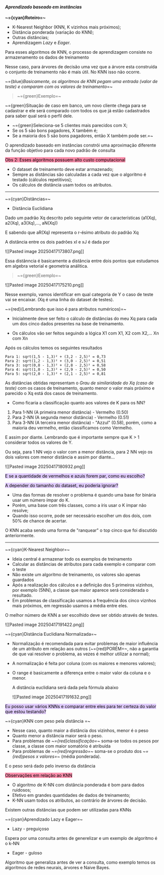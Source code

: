 
####                              *Aprendizado baseado em instâncias*

**~={cyan}Roteiro=~**

-  K-Nearest Neighbor (KNN, K vizinhos mais próximos);
-  Distância ponderada (variação do KNN);
-  Outras distâncias;
-  Aprendizagem *Lazy* e *Eager*.

Para esses algoritmos de KNN, o processo de aprendizagem consiste no armazenamento os dados de treinamento

Nesse caso, para árvores de decisão uma vez que a árvore esta construída o conjunto de treinamento não é mais útil. No KNN isso não ocorre.

~={blue}*Basicamente, os algoritmos de KNN pegam uma entrada (valor de teste) e comparam com os valores de treinamento*=~


> ~={green}Exemplo=~

~={green}Situação de caso em banco, um novo cliente chega para se cadastrar e ele será comparado com todos os que já estão cadastrados para saber qual será o perfil dele.

-  ~={green}Seleciona-se 5 clientes mais parecidos com X;
-  Se os 5 são bons pagadores, X também é;
-  Se a maioria dos 5 são bons pagadores, então X também pode ser.=~

O aprendizado baseado em instâncias constrói uma aproximação diferente da função objetivo para cada novo padrão de consulta

<mark style="background: #FF5582A6;">Obs 2: Esses algoritmos possuem alto custo computacional</mark>

-  O dataset de treinamento deve estar armazenado;
-  Sempre as distâncias são calculadas a cada vez que o algoritmo é testado (cálculos repetitivos);
-  Os cálculos de distância usam todos os atributos.

---

~={cyan}Distâncias=~


-  Distância Euclidiana

Dado um padrão Xq descrito pelo seguinte vetor de características (a1(Xq), a2(Xq), a3(Xq),..., aN(Xq))

E sabendo que aR(Xq) representa o r-ésimo atributo do padrão Xq

A distância entre os dois padrões xI e xJ é dada por 

![[Pasted image 20250417173807.png]]

Essa distânncia é basicamente a distância entre dois pontos que estudamos em algebra vetorial e geometria análitica.

> ~={green}Exemplo=~

![[Pasted image 20250417175210.png]]

Nesse exemplo, vamos identificar em qual categoria de Y o caso de teste vai se encaixar. (Xq é uma linha do dataset de testes).

~={red}(Lembrando que isso é para atributos numéricos)=~

-  Inicialmente deve ser feito o cálculo de distâncias do meu Xq para cada um dos cinco dados presentes na base de treinamento.

-  Os cálculos vão ser feitos seguindo a lógica X1 com X1, X2 com X2,... Xn com Xn

Após os cálculos temos os seguintes resultados 

	Para 1: sqrt(1,5 - 1,3)² + (3,2 - 2,5)² = 0,73
	Para 2: sqrt(1,2 - 1,3)² + (3,0 - 2,5)² = 0,51
	Para 3: sqrt(0,8 - 1,3)² + (2,8 - 2,5)² = 0,58
	Para 4: sqrt(1,0 - 1,3)² + (2,9 - 2,5)² = 0,50
	Para 5: sqrt(2,0 - 1,3)² + (2,1 - 2,5)² = 0,81

As distâncias obtidas representam o *Grau de similaridade do Xq (caso de teste)* com os casos de treinamento, quanto menor o valor mais próximo e parecido o Xq está dos casos de treinamento.


-  Como ficaria a classificação quanto aos valores de K para os NN?

1.  Para 1-NN (A primeira menor distância) - Vermelho (0.50)
2.  Para 2-NN (A segunda menor distância) - Vermelho (0.51)
3.  Para 3-NN (A terceira menor distância) - "Azzul" (0.58), porém, como a maioria deu vermelho, então classificamos como Vermelho.

E assim por diante. Lembrando que é importante sempre que K > 1 considerar todos os valores de Y.

Ou seja, para 1 NN vejo o valor com a menor distância, para 2 NN vejo os dois valores com menor distância e assim por diante...

![[Pasted image 20250417180932.png]]

<mark style="background: #D2B3FFA6;">E se a quantidade de vermelhos e azuis forem par, como eu escolho?</mark>

<mark style="background: #D2B3FFA6;">A depender do tamanho do dataset, eu poderia ignorar?</mark>

-  Uma das formas de resolver o problema é quando uma base for binária usar um número ímpar do K.
-  Porém, uma base com três classes, como a íris usar o K ímpar não resolve;
-  Quando isso ocorre, pode ser necessário escolher um dos dois, com 50% de chance de acertar.

O KNN acaba sendo uma forma de "ranquear" o top cinco que foi discutido anteriormente.

---

~={cyan}K-Nearest Neighbor=~

-  Ideia central é armazenar todo os exemplos de treinamento
-  Calcular as distâncias de atributos para cada exemplo e comparar com o teste
-  Não existe um algoritmo de treinamento, os valores são apenas guardados
-  Após a realização dos cálculos e a definição dos 5 primeiros vizinhos, por exemplo (5NN), a classe que maior aparece será considerada o resultado.
-  Em problemas de classificação usamos a frequência dos cinco viznhos mais próximos, em regressão usamos a média entre eles.

O melhor número de KNN a ser escolhido deve ser obtido através de testes.

![[Pasted image 20250417191422.png]]


~={cyan}Distância Euclidiana Normalizada=~

-  Normalização é recomendada para evitar problemas de maior influência de um atributo em relação aos outros (~={red}PORÉM=~, não a garantia de que vai resolver o problema, as vezes é melhor utilizar a normal);
-  A normalização é feita por coluna (com os maiores e menores valores);
-  O range é basicamente a diferença entre o maior valor da coluna e o menor.

	A distância euclidiana será dada pela fórmula abaixo
	
	![[Pasted image 20250417191632.png]]
	
<mark style="background: #D2B3FFA6;">Eu posso usar vários KNNs e comparar entre eles para ter certeza do valor que estou testando?</mark>


~={cyan}KNN com peso pela distância
=~
-  Nesse caso, quanto maior a distância dos vizinhos, menor é o peso
-  Quanto menor a distância maior será o peso.
-  Para problemas de *~={red}classificação=~* soma-se todos os pesos por classe, a classe com maior somatório é atribuída
-  Para problemas de *~={red}regressão=~* soma-se o produto dos *~={red}pesos x valores=~* (média ponderada).

E o peso será dado pelo inverso da distância 

<mark style="background: #FF5582A6;">Observações em relação ao KNN</mark>

-  O algoritmo de K-NN com distância ponderada é bom para dados ruidosos;
-  Efetivo em grandes quantidades de dados de treinamento;
-  K-NN usam todos os atributos, ao contrário de árvores de decisão.

Existem outras distâncias que podem ser utilizadas para KNNs


~={cyan}Aprendizado Lazy e Eager=~

-  Lazy - preguiçoso

Espera por uma consulta antes de generelizar e um exemplo de algoritmo é o k-NN

-  Eager - guloso

Algoritmo que generaliza antes de ver a consulta, como exemplo temos os algoritmos de redes neurais, árvores e Naive Bayes.













































